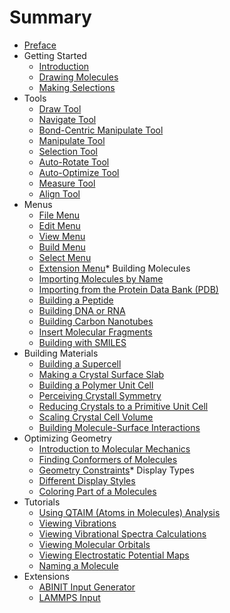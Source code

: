 # Summary

* [Preface](front.md)
* Getting Started
   * [Introduction](1-getting-started/1-introduction.md)
   * [Drawing Molecules](1-getting-started/2-drawing-molecules.md)
   * [Making Selections](1-getting-started/3-making-selections.md)
* Tools
   * [Draw Tool](4-tools/1-draw-tool.md)
   * [Navigate Tool](4-tools/2-navigate-tool.md)
   * [Bond-Centric Manipulate Tool](4-tools/3-bond-centric-manipulate-tool.md)
   * [Manipulate Tool](4-tools/4-manipulate-tool.md)
   * [Selection Tool](4-tools/5-selection-tool.md)
   * [Auto-Rotate Tool](4-tools/6-auto-rotate-tool.md)
   * [Auto-Optimize Tool](4-tools/7-auto-optimize-tool.md)
   * [Measure Tool](4-tools/8-measure-tool.md)
   * [Align Tool](4-tools/9-align-tool.md)
* Menus
   * [File Menu](6-menus/1-file-menu.md)
   * [Edit Menu](6-menus/2-edit-menu.md)
   * [View Menu](6-menus/3-view-menu.md)
   * [Build Menu](6-menus/4-build-menu.md)
   * [Select Menu](6-menus/5-select-menu.md)
   * [Extension Menu](6-menus/6-extensions-menu.md)* Building Molecules
   * [Importing Molecules by Name](2-building-molecules/1-importing-molecules-by-name.md)
   * [Importing from the Protein Data Bank (PDB)](2-building-molecules/2-importing-from-the-pdb.md)
   * [Building a Peptide](2-building-molecules/3-building-a-peptide.md)
   * [Building DNA or RNA](2-building-molecules/4-building-dna-rna.md)
   * [Building Carbon Nanotubes](2-building-molecules/5-building-carbon-nanotubes.md)
   * [Insert Molecular Fragments](2-building-molecules/6-insert-fragments.md)
   * [Building with SMILES](2-building-molecules/7-building-with-smiles.md)
* Building Materials
   * [Building a Supercell](3-building-materials/1-supercell.md)
   * [Making a Crystal Surface Slab](3-building-materials/2-building-a-crystal-slab.md)
   * [Building a Polymer Unit Cell](3-building-materials/3-building-a-polymer-unit-cell.md)
   * [Perceiving Crystall Symmetry](3-building-materials/4-crystal-symmetry-perception.md)
   * [Reducing Crystals to a Primitive Unit Cell](3-building-materials/5-reducing-crystals-to-primitive-cells.md)
   * [Scaling Crystal Cell Volume](3-building-materials/6-scaling-crystal-volumes.md)
   * [Building Molecule-Surface Interactions](3-building-materials/7-molecule-surface-interactions.md)
* Optimizing Geometry
   * [Introduction to Molecular Mechanics](7-optimizing-geometry/1-molecular-mechanics.md)
   * [Finding Conformers of Molecules](7-optimizing-geometry/2-conformers.md)
   * [Geometry Constraints](7-optimizing-geometry/3-constraints.md)* Display Types
   * [Different Display Styles](5-display-types/1-display-types.md)
   * [Coloring Part of a Molecules](5-display-types/2-coloring-part-of-a-molecule.md)
* Tutorials
   * [Using QTAIM (Atoms in Molecules) Analysis](9-tutorials/1-using-qtaim-and-wfn.md)
   * [Viewing Vibrations](9-tutorials/2-viewing-vibrations.md)
   * [Viewing Vibrational Spectra Calculations](9-tutorials/3-viewing-vibrational-spectra.md)
   * [Viewing Molecular Orbitals](9-tutorials/4-viewing-molecular-orbitals.md)
   * [Viewing Electrostatic Potential Maps](9-tutorials/5-viewing-electrostatic-potential.md)
   * [Naming a Molecule](9-tutorials/6-naming-a-molecule.md)
* Extensions
   * [ABINIT Input Generator](8-extensions/abinit-generator.md)
   * [LAMMPS Input](8-extensions/lammps-input-for-water.md)
